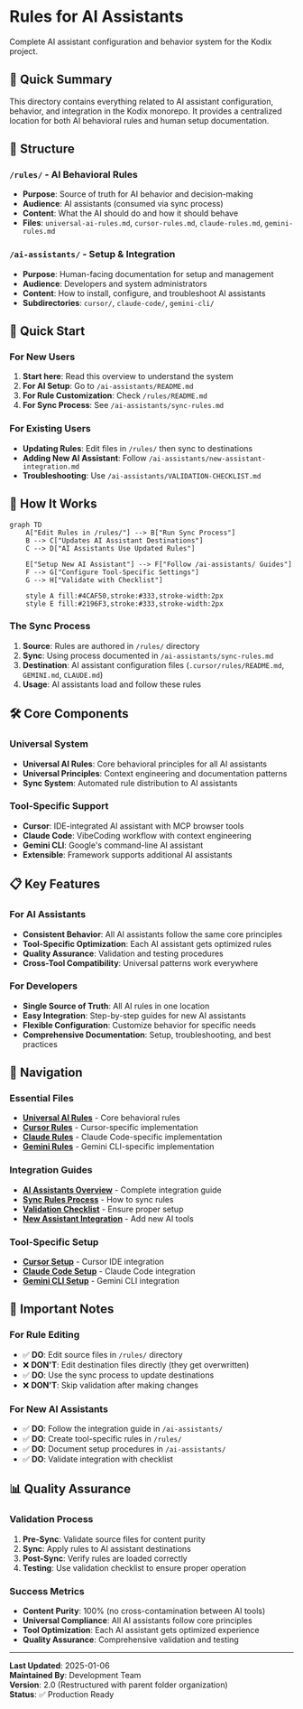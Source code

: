 <!-- AI-METADATA:
category: overview
complexity: basic
updated: 2025-07-12
claude-ready: true
-->

# Rules for AI Assistants

Complete AI assistant configuration and behavior system for the Kodix project.

## 🎯 Quick Summary

This directory contains everything related to AI assistant configuration, behavior, and integration in the Kodix monorepo. It provides a centralized location for both AI behavioral rules and human setup documentation.

## 📁 Structure

### `/rules/` - AI Behavioral Rules

- **Purpose**: Source of truth for AI behavior and decision-making
- **Audience**: AI assistants (consumed via sync process)
- **Content**: What the AI should do and how it should behave
- **Files**: `universal-ai-rules.md`, `cursor-rules.md`, `claude-rules.md`, `gemini-rules.md`

### `/ai-assistants/` - Setup & Integration

- **Purpose**: Human-facing documentation for setup and management
- **Audience**: Developers and system administrators
- **Content**: How to install, configure, and troubleshoot AI assistants
- **Subdirectories**: `cursor/`, `claude-code/`, `gemini-cli/`

## 🚀 Quick Start

### For New Users

1. **Start here**: Read this overview to understand the system
2. **For AI Setup**: Go to `/ai-assistants/README.md`
3. **For Rule Customization**: Check `/rules/README.md`
4. **For Sync Process**: See `/ai-assistants/sync-rules.md`

### For Existing Users

- **Updating Rules**: Edit files in `/rules/` then sync to destinations
- **Adding New AI Assistant**: Follow `/ai-assistants/new-assistant-integration.md`
- **Troubleshooting**: Use `/ai-assistants/VALIDATION-CHECKLIST.md`

## 🔄 How It Works

```mermaid
graph TD
    A["Edit Rules in /rules/"] --> B["Run Sync Process"]
    B --> C["Updates AI Assistant Destinations"]
    C --> D["AI Assistants Use Updated Rules"]

    E["Setup New AI Assistant"] --> F["Follow /ai-assistants/ Guides"]
    F --> G["Configure Tool-Specific Settings"]
    G --> H["Validate with Checklist"]

    style A fill:#4CAF50,stroke:#333,stroke-width:2px
    style E fill:#2196F3,stroke:#333,stroke-width:2px
```

### The Sync Process

1. **Source**: Rules are authored in `/rules/` directory
2. **Sync**: Using process documented in `/ai-assistants/sync-rules.md`
3. **Destination**: AI assistant configuration files (`.cursor/rules/README.md`, `GEMINI.md`, `CLAUDE.md`)
4. **Usage**: AI assistants load and follow these rules

## 🛠️ Core Components

### Universal System

- **Universal AI Rules**: Core behavioral principles for all AI assistants
- **Universal Principles**: Context engineering and documentation patterns
- **Sync System**: Automated rule distribution to AI assistants

### Tool-Specific Support

- **Cursor**: IDE-integrated AI assistant with MCP browser tools
- **Claude Code**: VibeCoding workflow with context engineering
- **Gemini CLI**: Google's command-line AI assistant
- **Extensible**: Framework supports additional AI assistants

## 📋 Key Features

### For AI Assistants

- **Consistent Behavior**: All AI assistants follow the same core principles
- **Tool-Specific Optimization**: Each AI assistant gets optimized rules
- **Quality Assurance**: Validation and testing procedures
- **Cross-Tool Compatibility**: Universal patterns work everywhere

### For Developers

- **Single Source of Truth**: All AI rules in one location
- **Easy Integration**: Step-by-step guides for new AI assistants
- **Flexible Configuration**: Customize behavior for specific needs
- **Comprehensive Documentation**: Setup, troubleshooting, and best practices

## 🔗 Navigation

### Essential Files

- **[Universal AI Rules](./rules/universal-ai-rules.md)** - Core behavioral rules
- **[Cursor Rules](./rules/cursor-rules.md)** - Cursor-specific implementation
- **[Claude Rules](./rules/claude-rules.md)** - Claude Code-specific implementation
- **[Gemini Rules](./rules/gemini-rules.md)** - Gemini CLI-specific implementation

### Integration Guides

- **[AI Assistants Overview](./ai-assistants/README.md)** - Complete integration guide
- **[Sync Rules Process](./ai-assistants/sync-rules.md)** - How to sync rules
- **[Validation Checklist](./ai-assistants/VALIDATION-CHECKLIST.md)** - Ensure proper setup
- **[New Assistant Integration](./ai-assistants/new-assistant-integration.md)** - Add new AI tools

### Tool-Specific Setup

- **[Cursor Setup](./ai-assistants/cursor/README.md)** - Cursor IDE integration
- **[Claude Code Setup](./ai-assistants/claude-code/README.md)** - Claude Code integration
- **[Gemini CLI Setup](./ai-assistants/gemini-cli/README.md)** - Gemini CLI integration

## 🚨 Important Notes

### For Rule Editing

- ✅ **DO**: Edit source files in `/rules/` directory
- ❌ **DON'T**: Edit destination files directly (they get overwritten)
- ✅ **DO**: Use the sync process to update destinations
- ❌ **DON'T**: Skip validation after making changes

### For New AI Assistants

- ✅ **DO**: Follow the integration guide in `/ai-assistants/`
- ✅ **DO**: Create tool-specific rules in `/rules/`
- ✅ **DO**: Document setup procedures in `/ai-assistants/`
- ✅ **DO**: Validate integration with checklist

## 📊 Quality Assurance

### Validation Process

1. **Pre-Sync**: Validate source files for content purity
2. **Sync**: Apply rules to AI assistant destinations
3. **Post-Sync**: Verify rules are loaded correctly
4. **Testing**: Use validation checklist to ensure proper operation

### Success Metrics

- **Content Purity**: 100% (no cross-contamination between AI tools)
- **Universal Compliance**: All AI assistants follow core principles
- **Tool Optimization**: Each AI assistant gets optimized experience
- **Quality Assurance**: Comprehensive validation and testing

---

**Last Updated**: 2025-01-06  
**Maintained By**: Development Team  
**Version**: 2.0 (Restructured with parent folder organization)  
**Status**: ✅ Production Ready
